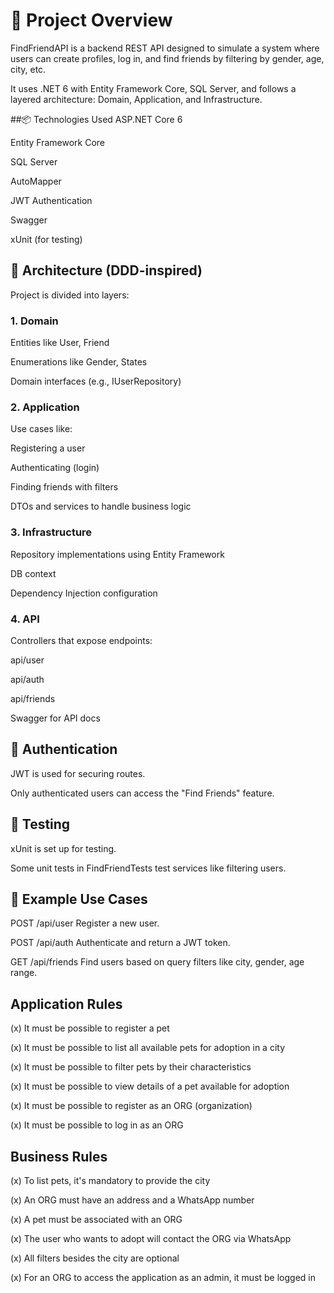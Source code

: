 # 🧠 Project Overview
FindFriendAPI is a backend REST API designed to simulate a system where users can create profiles, log in, and find friends by filtering by gender, age, city, etc.

It uses .NET 6 with Entity Framework Core, SQL Server, and follows a layered architecture: Domain, Application, and Infrastructure.

##📦 Technologies Used
ASP.NET Core 6

Entity Framework Core

SQL Server

AutoMapper

JWT Authentication

Swagger

xUnit (for testing)

## 🧱 Architecture (DDD-inspired)
Project is divided into layers:

### 1. Domain
Entities like User, Friend

Enumerations like Gender, States

Domain interfaces (e.g., IUserRepository)

### 2. Application
Use cases like:

Registering a user

Authenticating (login)

Finding friends with filters

DTOs and services to handle business logic

### 3. Infrastructure
Repository implementations using Entity Framework

DB context

Dependency Injection configuration

### 4. API
Controllers that expose endpoints:

api/user

api/auth

api/friends

Swagger for API docs

## 🔐 Authentication
JWT is used for securing routes.

Only authenticated users can access the "Find Friends" feature.

## 🧪 Testing
xUnit is set up for testing.

Some unit tests in FindFriendTests test services like filtering users.

## 🚀 Example Use Cases
POST /api/user
Register a new user.

POST /api/auth
Authenticate and return a JWT token.

GET /api/friends
Find users based on query filters like city, gender, age range.

## Application Rules
 (x)  It must be possible to register a pet

 (x) It must be possible to list all available pets for adoption in a city

 (x) It must be possible to filter pets by their characteristics

 (x) It must be possible to view details of a pet available for adoption

 (x) It must be possible to register as an ORG (organization)

 (x) It must be possible to log in as an ORG

## Business Rules
 (x) To list pets, it's mandatory to provide the city

 (x) An ORG must have an address and a WhatsApp number

 (x) A pet must be associated with an ORG

 (x) The user who wants to adopt will contact the ORG via WhatsApp

 (x) All filters besides the city are optional

 (x) For an ORG to access the application as an admin, it must be logged in
